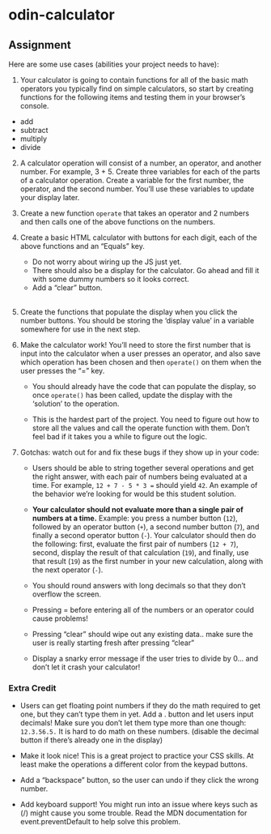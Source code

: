 # odin-calculator

## Assignment  

Here are some use cases (abilities your project needs to have):

1. Your calculator is going to contain functions for all of the basic math operators you typically find on simple calculators, so start by creating functions for the following items and testing them in your browser’s console.  

- add
- subtract
- multiply
- divide  

2. A calculator operation will consist of a number, an operator, and another number. For example, 3 + 5. Create three variables for each of the parts of a calculator operation. Create a variable for the first number, the operator, and the second number. You’ll use these variables to update your display later.  

3. Create a new function `operate` that takes an operator and 2 numbers and then calls one of the above functions on the numbers.  

4. Create a basic HTML calculator with buttons for each digit, each of the above functions and an “Equals” key.
    - Do not worry about wiring up the JS just yet.
    - There should also be a display for the calculator. Go ahead and fill it with some dummy numbers so it looks correct.
    - Add a “clear” button.  
    &nbsp;
5. Create the functions that populate the display when you click the number buttons. You should be storing the ‘display value’ in a variable somewhere for use in the next step.  

6. Make the calculator work! You’ll need to store the first number that is input into the calculator when a user presses an operator, and also save which operation has been chosen and then `operate()` on them when the user presses the “=” key.
    - You should already have the code that can populate the display, so once `operate()` has been called, update the display with the ‘solution’ to the operation.  

    - This is the hardest part of the project. You need to figure out how to store all the values and call the operate function with them. Don’t feel bad if it takes you a while to figure out the logic.  

7. Gotchas: watch out for and fix these bugs if they show up in your code:  

    - Users should be able to string together several operations and get the right answer, with each pair of numbers being evaluated at a time. For example, `12 + 7 - 5 * 3 =` should yield `42`. An example of the behavior we’re looking for would be this student solution.  

    - **Your calculator should not evaluate more than a single pair of numbers at a time.** Example: you press a number button (`12`), followed by an operator button (`+`), a second number button (`7`), and finally a second operator button (`-`). Your calculator should then do the following: first, evaluate the first pair of numbers (`12 + 7`), second, display the result of that calculation (`19`), and finally, use that result (`19`) as the first number in your new calculation, along with the next operator (`-`).  

    - You should round answers with long decimals so that they don’t overflow the screen.  

    - Pressing = before entering all of the numbers or an operator could cause problems!  

    - Pressing “clear” should wipe out any existing data.. make sure the user is really starting fresh after pressing “clear”  

    - Display a snarky error message if the user tries to divide by 0… and don’t let it crash your calculator!  

### Extra Credit
- Users can get floating point numbers if they do the math required to get one, but they can’t type them in yet. Add a . button and let users input decimals! Make sure you don’t let them type more than one though: `12.3.56.5.` It is hard to do math on these numbers. (disable the decimal button if there’s already one in the display)

- Make it look nice! This is a great project to practice your CSS skills. At least make the operations a different color from the keypad buttons.

- Add a “backspace” button, so the user can undo if they click the wrong number.

- Add keyboard support! You might run into an issue where keys such as (/) might cause you some trouble. Read the MDN documentation for event.preventDefault to help solve this problem.